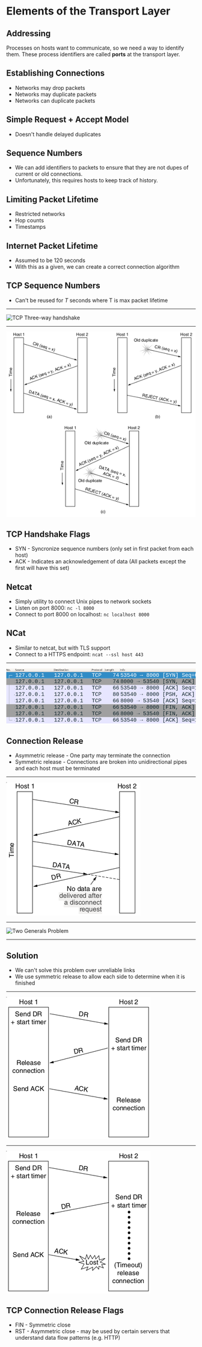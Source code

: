 Elements of the Transport Layer
===============================

Addressing
----------

Processes on hosts want to communicate, so we need a way to identify them. These process identifiers are called **ports** at the transport layer.

Establishing Connections
------------------------

- Networks may drop packets
- Networks may duplicate packets
- Networks can duplicate packets

Simple Request + Accept Model
-----------------------------

- Doesn't handle delayed duplicates

Sequence Numbers
----------------

- We can add identifiers to packets to ensure that they are not dupes of current or old connections.
- Unfortunately, this requires hosts to keep track of history.

Limiting Packet Lifetime
------------------------

- Restricted networks
- Hop counts
- Timestamps

Internet Packet Lifetime
------------------------

- Assumed to be 120 seconds
- With this as a given, we can create a correct connection algorithm

TCP Sequence Numbers
--------------------

- Can't be reused for *T* seconds where T is max packet lifetime 

---

![TCP Three-way handshake](https://upload.wikimedia.org/wikipedia/commons/thumb/f/f0/Three-way-handshake-example.gif/500px-Three-way-handshake-example.gif)

---

![TCP Handshake Dealing with Duplicates](figures/6-11.png)

TCP Handshake Flags
-------------------

- SYN - Syncronize sequence numbers (only set in first packet from each host)
- ACK - Indicates an acknowledgement of data (All packets except the first will have this set)

Netcat
------

- Simply utility to connect Unix pipes to network sockets
- Listen on port 8000: `nc -l 8000`
- Connect to port 8000 on localhost: `nc localhost 8000`

NCat
----

- Similar to netcat, but with TLS support
- Connect to a HTTPS endpoint: `ncat --ssl host 443`

---

![Wireshark Example](figures/tcp-conn-wireshark.png)

Connection Release
------------------


- Asymmetric release - One party may terminate the connection
- Symmetric release - Connections are broken into unidirectional pipes and each host must be terminated

---

![Packet loss using asymmetric release](figures/6-12.png)

---

![Two Generals Problem](https://upload.wikimedia.org/wikipedia/commons/thumb/c/c9/2-generals.svg/1024px-2-generals.svg.png)

---

Solution
--------

- We can't solve this problem over unreliable links
- We use symmetric release to allow each side to determine when it is finished

---

![Normal TCP Release](figures/6-14a.png)

---

![TCP Release with Packet Loss](figures/6-14b.png)

TCP Connection Release Flags
----------------------------

- FIN - Symmetric close
- RST - Asymmetric close - may be used by certain servers that understand data flow patterns (e.g. HTTP)
